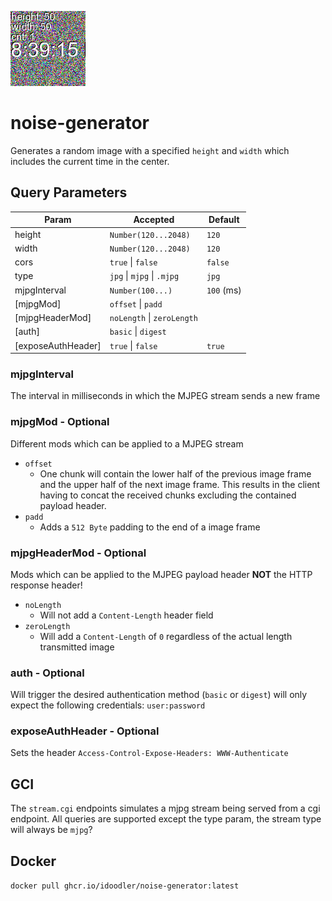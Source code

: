 ![Example](noiseGenerator.jpeg)

# noise-generator

Generates a random image with a specified `height` and `width` which includes the current time in the center.

## Query Parameters
| Param              | Accepted                   | Default    |
|--------------------|----------------------------|------------|
| height             | `Number(120...2048)`       | `120`      |
| width              | `Number(120...2048)`       | `120`      |
| cors               | `true` \| `false`          | `false`    |
| type               | `jpg` \| `mjpg` \| `.mjpg` | `jpg`      |
| mjpgInterval       | `Number(100...)`           | `100` (ms) |
| [mjpgMod]          | `offset` \| `padd`         |            |
| [mjpgHeaderMod]    | `noLength` \| `zeroLength` |            |
| [auth]             | `basic` \| `digest`        |            |
| [exposeAuthHeader] | `true` \| `false`          | `true`     |

### mjpgInterval
The interval in milliseconds in which the MJPEG stream sends a new frame

### mjpgMod - Optional
Different mods which can be applied to a MJPEG stream
- `offset`
  - One chunk will contain the lower half of the previous image frame and the upper half of the next image frame. This results in the client having to concat the received chunks excluding the contained payload header.
- `padd`
  - Adds a `512 Byte` padding to the end of a image frame

### mjpgHeaderMod - Optional
Mods which can be applied to the MJPEG payload header **NOT** the HTTP response header!
- `noLength`
  - Will not add a `Content-Length` header field
- `zeroLength`
  - Will add a `Content-Length` of `0` regardless of the actual length transmitted image

### auth - Optional
Will trigger the desired authentication method (`basic` or `digest`) will only expect the following credentials: `user:password`

### exposeAuthHeader - Optional
Sets the header `Access-Control-Expose-Headers: WWW-Authenticate`

## GCI
The `stream.cgi` endpoints simulates a mjpg stream being served from a cgi endpoint. All queries are supported except the type param, the stream type will always be `mjpg`?

## Docker
`docker pull ghcr.io/idoodler/noise-generator:latest`

